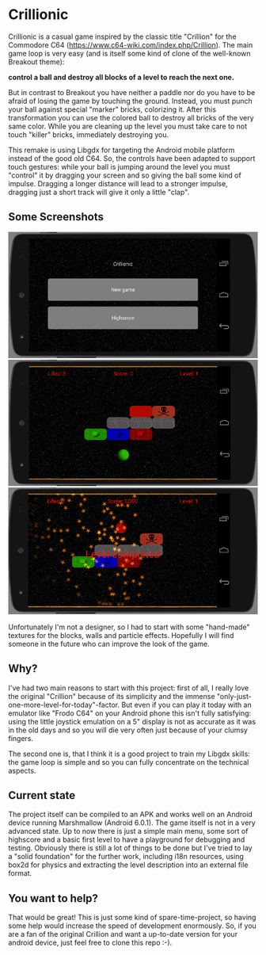 # Crillionic
Crillionic is a casual game inspired by the classic title "Crillion" for the Commodore C64 (https://www.c64-wiki.com/index.php/Crillion). The main game loop is very easy (and is itself some kind of clone of the well-known Breakout theme): 

**control a ball and destroy all blocks of a level to reach the next one.**

But in contrast to Breakout you have neither a paddle nor do you have to be afraid of losing the game by touching the ground. Instead, you must punch your ball against special "marker" bricks, colorizing it. After this transformation you can use the colored ball to destroy all bricks of the very same color. While you are cleaning up the level you must take care to not touch "killer" bricks, immediately destroying you.

This remake is using Libgdx for targeting the Android mobile platform instead of the good old C64. So, the controls have been adapted to support touch gestures: while your ball is jumping around the level you must "control" it by dragging your screen and so giving the ball some kind of impulse. Dragging a longer distance will lead to a stronger impulse, dragging just a short track will give it only a little "clap".

## Some Screenshots
![The main menu](/screenshots/menu.png?raw=true "The main menu")
![Colorize the ball](/screenshots/play.png?raw=true "Colorize the ball")
![Level completed](/screenshots/level_completed.png?raw=true "Level completed")

Unfortunately I'm not a designer, so I had to start with some "hand-made" textures for the blocks, walls and particle
effects. Hopefully I will find someone in the future who can improve the look of the game.

## Why?
I've had two main reasons to start with this project: first of all, I really love the original "Crillion" because of its simplicity and the immense "only-just-one-more-level-for-today"-factor. But even if you can play it today with an emulator like "Frodo C64" on your Android phone this isn't fully satisfying: using the little joystick emulation on a 5" display is not as accurate as it was in the old days and so you will die very often just because of your clumsy fingers.

The second one is, that I think it is a good project to train my Libgdx skills: the game loop is simple and so you can fully concentrate on the technical aspects.

## Current state
The project itself can be compiled to an APK and works well on an Android device running Marshmallow (Android 6.0.1). The game itself is not in a very advanced state. Up to now there is just a simple main menu, some sort of highscore and a basic first level to have a playground for debugging and testing. Obviously there is still a lot of things to be done but I've tried to lay a "solid foundation" for the further work, including i18n resources, using box2d for physics and extracting the level description into an external file format. 

## You want to help?
That would be great! This is just some kind of spare-time-project, so having some help would increase the speed of development enormously. So, if you are a fan of the original Crillion and want a up-to-date version for your android device, just feel free to clone this repo :-).
